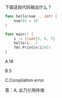 下面这段代码输出什么？

```go
func hello(num ...int) {  
    num[0] = 18
}

func main() {  
    i := []int{5, 6, 7}
    hello(i...)
    fmt.Println(i[0])
}
```
A.18

B.5

C.Compilation error

答：A, 此乃引用传值

